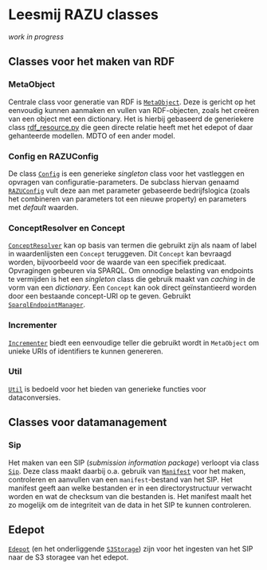 # Leesmij RAZU classes
*work in progress*

## Classes voor het maken van RDF

### MetaObject
Centrale class voor generatie van RDF is [`MetaObject`](meta_object.py). Deze is gericht op het eenvoudig kunnen aanmaken en vullen van RDF-objecten, zoals het creëren van een object met een dictionary. Het is hierbij gebaseerd de generiekere class [rdf_resource.py](RDFResource) die geen directe relatie heeft met het edepot of daar gehanteerde modellen.  MDTO of een ander model.

### Config en RAZUConfig
De class [`Config`](config.py) is een generieke *singleton* class voor het vastleggen en opvragen van configuratie-parameters. De subclass hiervan genaamd [`RAZUConfig`](razuconfig.py) vult deze aan met parameter gebaseerde bedrijfslogica (zoals het combineren van parameters tot een nieuwe property) en parameters met *default*  waarden.

### ConceptResolver en Concept
[`ConceptResolver`](concept_resolver.py) kan op basis van termen die gebruikt zijn als naam of label in waardenlijsten een `Concept` teruggeven. Dit `Concept` kan bevraagd worden, bijvoorbeeld voor de waarde van een specifiek predicaat.  Opvragingen gebeuren via SPARQL. Om onnodige belasting van endpoints te vermijden is het een *singleton* class die gebruik maakt van *caching* in de vorm van een *dictionary*. Een `Concept` kan ook direct geïnstantieerd worden door een bestaande concept-URI op te geven. Gebruikt [`SparqlEndpointManager`](sparql_endpoint_manager.py).

### Incrementer
[`Incrementer`](incrementer.py) biedt een eenvoudige teller die gebruikt wordt in `MetaObject` om unieke URIs of identifiers te kunnen genereren.

### Util
[`Util`](util.py) is bedoeld voor het bieden van generieke functies voor dataconversies.

## Classes voor datamanagement

### Sip
Het maken van een SIP (*submission information package*) verloopt via class [`Sip`](sip.py). Deze class maakt daarbij o.a. gebruik van [`Manifest`](manifest.py) voor het maken, controleren en aanvullen van een `manifest`-bestand van het SIP. Het manifest geeft aan welke bestanden er in een directorystructuur verwacht worden en wat de checksum van die bestanden is. Het manifest maalt het zo mogelijk om de integriteit van de data in het SIP te kunnen controleren.

## Edepot
[`Edepot`](edepot.py) (en het onderliggende [`S3Storage`](s3storage.py)) zijn voor het  ingesten van het SIP naar de S3 storagee van het edepot. 